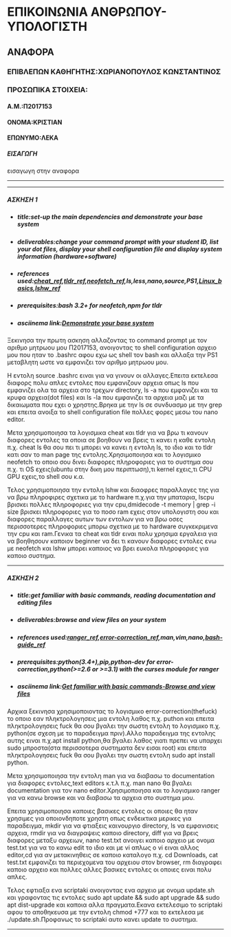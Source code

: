 <h1>ΕΠΙΚΟΙΝΩΝΙΑ ΑΝΘΡΩΠΟΥ-ΥΠΟΛΟΓΙΣΤΗ</h1>
<h2>ΑΝΑΦΟΡΑ</h2>
<h3>ΕΠΙΒΛΕΠΩΝ ΚΑΘΗΓΗΤΗΣ:XΩΡΙΑΝΟΠΟΥΛΟΣ ΚΩΝΣΤΑΝΤΙΝΟΣ</h3>
<h3>ΠΡΟΣΩΠΙΚΑ ΣΤΟΙΧΕΙΑ:</h3>
<h4>Α.Μ.:Π2017153</h4>
<h4>ΟΝΟΜΑ:ΚΡΙΣΤΙΑΝ</h4>
<h4>ΕΠΩΝΥΜΟ:ΛΕΚΑ</h4>
<h5>ΕΙΣΑΓΩΓΗ</h5>
<p>εισαγωγη στην αναφορα</p><hr/><hr/>
<h5>ΑΣΚΗΣΗ 1</h5>
  <ul>
    <h5><li>title:set-up the main dependencies and demonstrate your base system</li></h5>
    <h5><li>deliverables:change your command prompt with your student ID, list your dot files, display your shell configuration file and display system information (hardware+software)</li></h5>
    <h5><li>references used:<a href="https://github.com/cheat/cheat">cheat_ref</a>,<a href="https://tldr.sh/">tldr_ref</a>,<a href="https://github.com/dylanaraps/neofetch">neofetch_ref</a>,ls,less,nano,source,PS1,<a href="http://www.ee.surrey.ac.uk/Teaching/Unix/">Linux_basics</a>,<a href="https://www.binarytides.com/linux-lshw-command/">lshw_ref</a></li></h5>
    <h5><li>prerequisites:bash 3.2+ for neofetch,npm for tldr</li></h5>
    <h5><li>asciinema link:<a href="https://asciinema.org/a/350263">Demonstrate your base system</a></li></h5>
  </ul> 
    <p>Ξεκινησα την πρωτη ασκηση αλλαζοντας το command prompt με τον αριθμο μητρωου μου Π2017153, ανοιγοντας το shell configuration αρχειο μου που ηταν το .bashrc αφου εχω ως shell τον bash και αλλαξα την PS1 μεταβλητη ωστε να εμφανιζει τον αριθμο μητρωου μου.
   
   Η εντολη source .bashrc ειναι για να γινουν οι αλλαγες.Επειτα εκτελεσα διαφορς πολυ απλες εντολες που εμφανιζουν αρχεια οπως ls που εμφανιζει ολα τα αρχεια στο τρεχων directory, ls -a που εμφανιζει και τα κρυφα αρχεια(dot files) και ls -la που εμφανιζει τα αρχεια μαζι με τα δικαιωματα που εχει ο χρηστης.Βρηκα με την ls σε συνδυασμο με την grep και επειτα ανοιξα το shell configuration file πολλες φορες μεσω του nano editor.
   
   Μετα χρησιμοποιησα τα λογισμικα cheat και tldr για να βρω τι κανουν διαφορες εντολες τα οποια σε βοηθουν να βρεις τι κανει η καθε εντολη π.χ. cheat ls θα σου πει τι μπορει να κανει η εντολη ls, το ιδιο και το tldr κατι σαν το man page της εντολης.Χρησιμοποιησα και το λογισμικο neofetch το οποιο σου δινει διαφορες πληροφοριες για το συστημα σου π.χ. τι OS εχεις(ubuntu στην δικη μου περιπτωση),τι kernel εχεις,τι CPU GPU εχεις,το shell σου κ.α.
   
   Τελος χρησιμοποιησα την εντολη lshw και διαοφρες παραλλαγες της για να βρω πληροφιρες σχετικα με το hardware π.χ.για την μπαταρια, lscpu βρισκει πολλες πληροφοριες για την cpu,dmidecode -t memory | grep -i size βρισκει πληροφοριες για το ποσο ram εχεις στον υπολογιστη σου και διαφορες παραλλαγες αυτων των εντολων για να βρω oσες περισσοτερες πληροφοριες μπορω σχετικα με το hardware συγκεκριμενα την cpu και ram.Γενικα τα cheat και tldr ειναι πολυ χρησιμα εργαλεια για να βοηθησουν καποιον beginner να δει τι κανουν διαφορες εντολες ενω με neofetch και lshw μπορει καποιος να βρει ευκολα πληροφοριες για καποιο συστημα.</p><hr/>
   
<h5>ΑΣΚΗΣΗ 2</h5>
  <ul>
    <h5><li>title:get familiar with basic commands, reading documentation and editing files</li></h5>
    <h5><li>deliverables:browse and view files on your system</li></h5>
    <h5><li>references used:<a href="https://ranger.github.io/index.html">ranger_ref</a>,<a href="https://github.com/nvbn/thefuck">error-correction_ref</a>,man,vim,nano,<a href="https://github.com/Idnan/bash-guide">bash-guide_ref</a></li></h5>
    <h5><li>prerequisites:python(3.4+),pip,python-dev for error-correction,python(>=2.6 or >=3.1) with the curses module for ranger</li></h5>
    <h5><li>asciinema link:<a href="https://asciinema.org/a/350264">Get familiar with basic commands-Browse and view files</a></li></h5>
  </ul>    
    <p>Αρχικα ξεκινησα χρησιμοποιοντας το λογισμικο error-correction(thefuck) το οποιο εαν πληκτρολογησεις μια εντολη λαθος π.χ. puthon και επειτα πληκτρολογησεις fuck θα σου βγαλει την σωστη εντολη το λογισμικο π.χ. python(σε σχεση με το παραδειγμα πριν).Αλλο παραδειγμα της εντολης αυτης ειναι π.χ.apt install python,θα βγαλει λαθος γιατι πρεπει να υπαρχει sudo μπροστα(στα περισσοτερα συστηματα δεν εισαι root) και επειτα πληκτρολογησεις fuck θα σου βγαλει την σωστη εντολη sudo apt install python.
  
  Μετα χρησιμοποιησα την εντολη man για να διαβασω το documentation για διαφορες εντολες,text editors κ.τ.λ π.χ. man nano θα βγαλει documentation για τον nano editor.Χρησιμοποιησα και το λογισμικο ranger για να κανω browse και να διαβασω τα αρχεια στο συστημα μου.
  
  Επειτα χρησιμοποιησα καποιες βασικες εντολες οι οποιες θα ηταν χρησιμες για οποιονδηποτε χρηστη οπως ενδεικτικα μερικες για παραδειγμα, mkdir για να φτιαξεις καινουργιο directory, ls να εμφανισεις αρχεια, rmdir για να διαγραψεις καποιο directory, diff για να βρεις διαφορες μεταξυ αρχειων, nano test.txt ανοιγει καποιο αρχειο με ονομα test.txt για να το κανω edit το ιδιο και με vi απλως ο vi ειναι αλλος editor,cd για αν μετακινηθεις σε καποιο καταλογο π.χ. cd Downloads, cat test.txt εμφανιζει τα περιεχομενα του αρχειου στον browser, rm διαγραφει καποιο αρχειο και πολλες αλλες βασικες εντολες οι οποιες ειναι πολυ απλες.
  
  Τελος εφτιαξα ενα scriptaki ανοιγοντας ενα αρχειο με ονομα update.sh και γραφοντας τις εντολες sudo apt update && sudo apt upgrade && sudo apt dist-upgrade και καποια αλλα πραγματα.Εκανα εκτελεσιμο το scriptaki αφου το αποθηκευσα με την εντολη chmod +777 και το εκτελεσα με ./update.sh.Προφανως το scriptaki αυτο κανει update το συστημα.</p><hr/>
